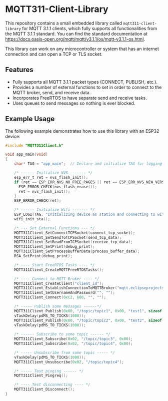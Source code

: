 # MQTT311-Client-Library

This repository contains a small embedded library called `mqtt311-client-library` for MQTT 3.1.1 clients, which fully supports all functionalities from the MQTT 3.1.1 standard. You can find the standard documentation at https://docs.oasis-open.org/mqtt/mqtt/v3.1.1/os/mqtt-v3.1.1-os.html.

This library can work on any microcontroller or system that has an internet connection and can open a TCP or TLS socket.

## Features

- Fully supports all MQTT 3.1.1 packet types (CONNECT, PUBLISH, etc.).
- Provides a number of external functions to set in order to connect to the MQTT broker, send, and receive data.
- Incorporates FreeRTOS to have separate send and receive tasks.
- Uses queues to send messages so nothing is ever blocked.

## Example Usage

The following example demonstrates how to use this library with an ESP32 device:

```c
#include "MQTT311Client.h"

void app_main(void)
{
    char* TAG = "app_main";  // Declare and initialize TAG for logging purposes

    /* ------ Initialize NVS ------- */
    esp_err_t ret = nvs_flash_init();
    if (ret == ESP_ERR_NVS_NO_FREE_PAGES || ret == ESP_ERR_NVS_NEW_VERSION_FOUND) {
      ESP_ERROR_CHECK(nvs_flash_erase());
      ret = nvs_flash_init();
    }
    ESP_ERROR_CHECK(ret);

    /* ------ Initialize Wifi ------- */
    ESP_LOGI(TAG, "Initializing device as station and connecting to wifi...");
    wifi_init_sta();

    /* --- Set External Functions --- */
    MQTT311Client_SetConnectTCPSocket(connect_tcp_socket);
    MQTT311Client_SetSendToTCPSocket(send_tcp_data);
    MQTT311Client_SetReadFromTCPSocket(receive_tcp_data);
    MQTT311Client_SetPrint(debug_print);
    MQTT311Client_SetProcessBufferData(process_buffer_data);
    RSA_SetPrint(debug_print);

    /* ---- Start FreeRTOS Tasks ---- */
    MQTT311Client_CreateMQTTFreeRTOSTasks();

    /* ---- Connect to MQTT Broker ---- */
    MQTT311Client_CreateClient("client_id");
    MQTT311Client_EstablishConnectionToMQTTBroker("mqtt.eclipseprojects.io", 1883);
    MQTT311Client_SetUsernameAndPassword("", "");
    MQTT311Client_Connect(0xC2, 600, "", "");

    /* ----- Publish some messages ------*/
    MQTT311Client_Publish(0x00, "/topic/topic1", 0x00, "test1", sizeof("test1"));
    vTaskDelay(pdMS_TO_TICKS(1000));
    MQTT311Client_Publish(0x00, "/topic/topic2", 0x00, "test2", sizeof("test2"));
    vTaskDelay(pdMS_TO_TICKS(1000));
   
    /* ------ Subscribe to some topic ------ */
    MQTT311Client_Subscribe(0x02, "/topic/topic3", 0x00);
    MQTT311Client_Subscribe(0x02, "/topic/topic4", 0x00);

    /* ----- Unsubscribe from some topic ----- */
    vTaskDelay(pdMS_TO_TICKS(1000));
    MQTT311Client_Unsubscribe(0x02, "/topic/topic4");

    /* ----- Test pinging ------ */
    MQTT311Client_Pingreq();

    /* ---- Test disconnecting ---- */
    MQTT311Client_Disconnect();
}
